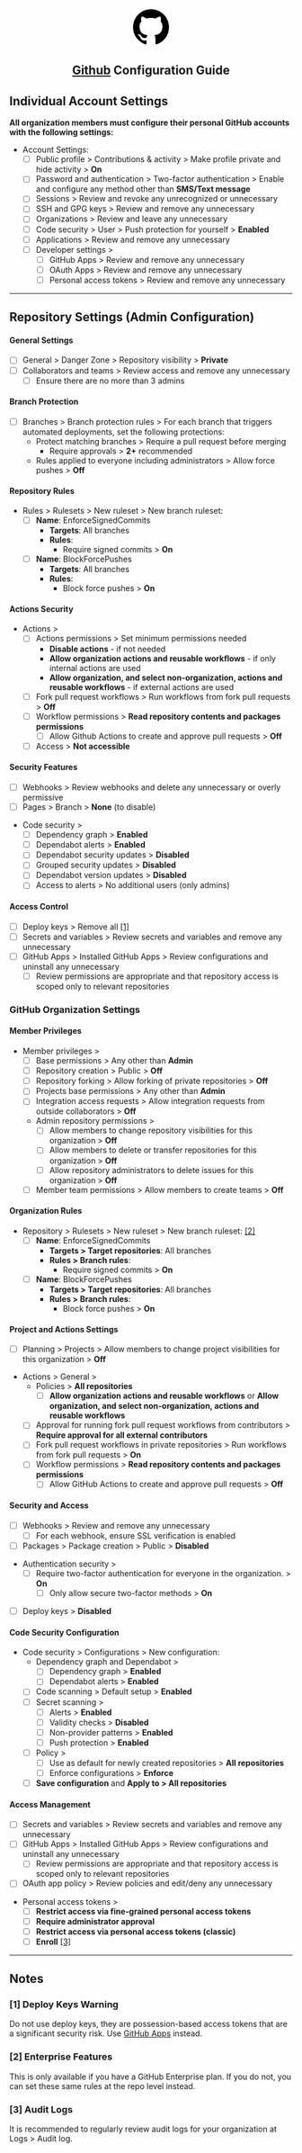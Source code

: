 <div align="center"> <img src="../../../images/guides/github.svg" alt="Github Logo" width="64" height="64"> <h2><a href="https://github.com/" target="_blank" rel="noopener noreferrer">Github</a> Configuration Guide</h2> </div>

## Individual Account Settings

**All organization members must configure their personal GitHub accounts with the following settings:**

- Account Settings:
    - [ ]  Public profile > Contributions & activity > Make profile private and hide activity > **On**
    - [ ]  Password and authentication > Two-factor authentication > Enable and configure any method other than **SMS/Text message**
    - [ ]  Sessions > Review and revoke any unrecognized or unnecessary
    - [ ]  SSH and GPG keys > Review and remove any unnecessary
    - [ ]  Organizations > Review and leave any unnecessary
    - [ ]  Code security > User > Push protection for yourself > **Enabled**
    - [ ]  Applications > Review and remove any unnecessary
    - [ ]  Developer settings >
        - [ ]  GitHub Apps > Review and remove any unnecessary
        - [ ]  OAuth Apps > Review and remove any unnecessary
        - [ ]  Personal access tokens > Review and remove any unnecessary

---

## Repository Settings (Admin Configuration)

#### General Settings
- [ ]  General > Danger Zone > Repository visibility > **Private**
- [ ]  Collaborators and teams > Review access and remove any unnecessary
    - [ ]  Ensure there are no more than 3 admins

#### Branch Protection
- [ ]  Branches > Branch protection rules > For each branch that triggers automated deployments, set the following protections:
    - Protect matching branches > Require a pull request before merging
        - Require approvals > **2+** recommended
    - Rules applied to everyone including administrators > Allow force pushes > **Off**

#### Repository Rules
- Rules > Rulesets > New ruleset > New branch ruleset:
    - [ ]  **Name**: EnforceSignedCommits
        - **Targets**: All branches
        - **Rules**:
            - Require signed commits > **On**
    - [ ]  **Name**: BlockForcePushes
        - **Targets**: All branches
        - **Rules**:
            - Block force pushes > **On**

#### Actions Security
- Actions >
    - [ ]  Actions permissions > Set minimum permissions needed
        - **Disable actions** - if not needed
        - **Allow organization actions and reusable workflows** - if only internal actions are used
        - **Allow organization, and select non-organization, actions and reusable workflows** - if external actions are used
    - [ ]  Fork pull request workflows > Run workflows from fork pull requests > **Off**
    - [ ]  Workflow permissions > **Read repository contents and packages permissions**
        - [ ]  Allow Github Actions to create and approve pull requests > **Off**
    - [ ]  Access > **Not accessible**

#### Security Features
- [ ]  Webhooks > Review webhooks and delete any unnecessary or overly permissive
- [ ]  Pages > Branch > **None** (to disable)
- Code security >
    - [ ]  Dependency graph > **Enabled**
    - [ ]  Dependabot alerts > **Enabled**
    - [ ]  Dependabot security updates > **Disabled**
    - [ ]  Grouped security updates > **Disabled**
    - [ ]  Dependabot version updates > **Disabled**
    - [ ]  Access to alerts > No additional users (only admins)

#### Access Control
- [ ]  Deploy keys > Remove all [[1]](#deploy-keys-warning)
- [ ]  Secrets and variables > Review secrets and variables and remove any unnecessary
- [ ]  GitHub Apps > Installed GitHub Apps > Review configurations and uninstall any unnecessary
    - [ ]  Review permissions are appropriate and that repository access is scoped only to relevant repositories

### GitHub Organization Settings

#### Member Privileges
- Member privileges >
    - [ ]  Base permissions > Any other than **Admin**
    - [ ]  Repository creation > Public > **Off**
    - [ ]  Repository forking > Allow forking of private repositories > **Off**
    - [ ]  Projects base permissions > Any other than **Admin**
    - [ ]  Integration access requests > Allow integration requests from outside collaborators > **Off**
    - Admin repository permissions >
        - [ ]  Allow members to change repository visibilities for this organization > **Off**
        - [ ]  Allow members to delete or transfer repositories for this organization > **Off**
        - [ ]  Allow repository administrators to delete issues for this organization > **Off**
    - [ ]  Member team permissions > Allow members to create teams > **Off**

#### Organization Rules
- Repository > Rulesets > New ruleset > New branch ruleset: [[2]](#enterprise-features)
    - [ ]  **Name**: EnforceSignedCommits
        - **Targets > Target repositories**: All branches
        - **Rules > Branch rules**:
            - Require signed commits > **On**
    - [ ]  **Name**: BlockForcePushes
        - **Targets > Target repositories**: All branches
        - **Rules > Branch rules**:
            - Block force pushes > **On**

#### Project and Actions Settings
- [ ]  Planning > Projects > Allow members to change project visibilities for this organization > **Off**
- Actions > General >
    - Policies > **All repositories**
        - [ ]  **Allow organization actions and reusable workflows** or **Allow organization, and select non-organization, actions and reusable workflows**
    - [ ]  Approval for running fork pull request workflows from contributors > **Require approval for all external contributors**
    - [ ]  Fork pull request workflows in private repositories > Run workflows from fork pull requests > **On**
    - [ ]  Workflow permissions > **Read repository contents and packages permissions**
        - [ ]  Allow GitHub Actions to create and approve pull requests > **Off**

#### Security and Access
- [ ]  Webhooks > Review and remove any unnecessary
    - [ ]  For each webhook, ensure SSL verification is enabled
- [ ]  Packages > Package creation > Public > **Disabled**
- Authentication security >
    - [ ]  Require two-factor authentication for everyone in the organization. > **On**
        - [ ]  Only allow secure two-factor methods > **On**
- [ ]  Deploy keys > **Disabled**

#### Code Security Configuration
- Code security > Configurations > New configuration:
    - Dependency graph and Dependabot >
        - [ ]  Dependency graph > **Enabled**
        - [ ]  Dependabot alerts > **Enabled**
    - [ ]  Code scanning > Default setup > **Enabled**
    - [ ]  Secret scanning >
        - [ ]  Alerts > **Enabled**
        - [ ]  Validity checks > **Disabled**
        - [ ]  Non-provider patterns > **Enabled**
        - [ ]  Push protection > **Enabled**
    - [ ]  Policy >
        - [ ]  Use as default for newly created repositories > **All repositories**
        - [ ]  Enforce configurations > **Enforce**
    - [ ]  **Save configuration** and **Apply to > All repositories**

#### Access Management
- [ ]  Secrets and variables > Review secrets and variables and remove any unnecessary
- [ ]  GitHub Apps > Installed GitHub Apps > Review configurations and uninstall any unnecessary
    - [ ]  Review permissions are appropriate and that repository access is scoped only to relevant repositories
- [ ]  OAuth app policy > Review policies and edit/deny any unnecessary
- Personal access tokens >
    - [ ]  **Restrict access via fine-grained personal access tokens**
    - [ ]  **Require administrator approval**
    - [ ]  **Restrict access via personal access tokens (classic)**
    - [ ]  **Enroll** [[3]](#audit-logs)

---

## Notes

### <a id="deploy-keys-warning"></a>[1] Deploy Keys Warning
Do not use deploy keys, they are possession-based access tokens that are a significant security risk. Use [GitHub Apps](https://docs.github.com/en/apps/overview) instead.

### <a id="enterprise-features"></a>[2] Enterprise Features
This is only available if you have a GitHub Enterprise plan. If you do not, you can set these same rules at the repo level instead.

### <a id="audit-logs"></a>[3] Audit Logs
It is recommended to regularly review audit logs for your organization at Logs > Audit log.
